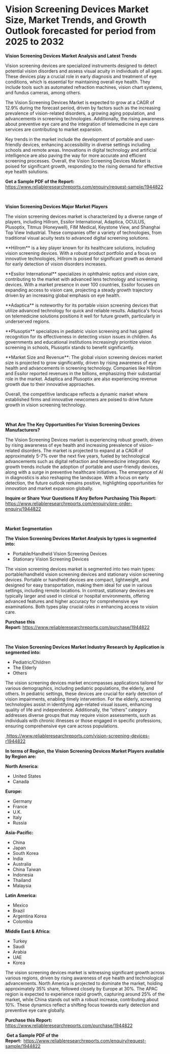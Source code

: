 <p><h1>Vision Screening Devices Market Size, Market Trends, and Growth Outlook forecasted for period from 2025 to 2032</h1></p><p><strong>Vision Screening Devices Market Analysis and Latest Trends</strong></p>
<p><p>Vision screening devices are specialized instruments designed to detect potential vision disorders and assess visual acuity in individuals of all ages. These devices play a crucial role in early diagnosis and treatment of eye conditions, which is essential for maintaining overall eye health. They include tools such as automated refraction machines, vision chart systems, and fundus cameras, among others.</p><p>The Vision Screening Devices Market is expected to grow at a CAGR of 12.9% during the forecast period, driven by factors such as the increasing prevalence of vision-related disorders, a growing aging population, and advancements in screening technologies. Additionally, the rising awareness about preventive eye care and the integration of telemedicine in eye care services are contributing to market expansion. </p><p>Key trends in the market include the development of portable and user-friendly devices, enhancing accessibility in diverse settings including schools and remote areas. Innovations in digital technology and artificial intelligence are also paving the way for more accurate and efficient screening processes. Overall, the Vision Screening Devices Market is poised for significant growth, responding to the rising demand for effective eye health solutions.</p></p>
<p><strong>Get a Sample PDF of the Report:&nbsp;</strong> <a href="https://www.reliableresearchreports.com/enquiry/request-sample/1944822?utm_campaign=1720&utm_medium=2&utm_source=Github&utm_content=ia&utm_term=13042025&utm_id=vision-screening-devices">https://www.reliableresearchreports.com/enquiry/request-sample/1944822</a></p>
<p>&nbsp;</p>
<p><strong>Vision Screening Devices Major Market Players</strong></p>
<p><p>The vision screening devices market is characterized by a diverse range of players, including Hillrom, Essilor International, Adaptica, OCULUS, Plusoptix, Titmus (Honeywell), FIM Medical, Keystone View, and Shanghai Top View Industrial. These companies offer a variety of technologies, from traditional visual acuity tests to advanced digital screening solutions.</p><p>**Hillrom** is a key player known for its healthcare solutions, including vision screening devices. With a robust product portfolio and a focus on innovative technologies, Hillrom is poised for significant growth as demand for early detection of vision disorders increases. </p><p>**Essilor International** specializes in ophthalmic optics and vision care, contributing to the market with advanced lens technology and screening devices. With a market presence in over 100 countries, Essilor focuses on expanding access to vision care, projecting a steady growth trajectory driven by an increasing global emphasis on eye health.</p><p>**Adaptica** is noteworthy for its portable vision screening devices that utilize advanced technology for quick and reliable results. Adaptica's focus on telemedicine solutions positions it well for future growth, particularly in underserved regions.</p><p>**Plusoptix** specializes in pediatric vision screening and has gained recognition for its effectiveness in detecting vision issues in children. As governments and educational institutions increasingly prioritize vision screening in schools, Plusoptix stands to benefit significantly.</p><p>**Market Size and Revenue**: The global vision screening devices market size is projected to grow significantly, driven by rising awareness of eye health and advancements in screening technology. Companies like Hillrom and Essilor reported revenues in the billions, emphasizing their substantial role in the market. Adaptica and Plusoptix are also experiencing revenue growth due to their innovative approaches.</p><p>Overall, the competitive landscape reflects a dynamic market where established firms and innovative newcomers are poised to drive future growth in vision screening technology.</p></p>
<p>&nbsp;</p>
<p><strong>What Are The Key Opportunities For Vision Screening Devices Manufacturers?</strong></p>
<p><p>The Vision Screening Devices market is experiencing robust growth, driven by rising awareness of eye health and increasing prevalence of vision-related disorders. The market is projected to expand at a CAGR of approximately 5-7% over the next five years, fueled by technological advancements such as digital refraction and telemedicine integration. Key growth trends include the adoption of portable and user-friendly devices, along with a surge in preventive healthcare initiatives. The emergence of AI in diagnostics is also reshaping the landscape. With a focus on early detection, the future outlook remains positive, highlighting opportunities for innovation and market expansion globally.</p></p>
<p><strong>Inquire or Share Your Questions If Any Before Purchasing This Report:</strong> <a href="https://www.reliableresearchreports.com/enquiry/pre-order-enquiry/1944822?utm_campaign=1720&utm_medium=2&utm_source=Github&utm_content=ia&utm_term=13042025&utm_id=vision-screening-devices">https://www.reliableresearchreports.com/enquiry/pre-order-enquiry/1944822</a></p>
<p>&nbsp;</p>
<p><strong>Market Segmentation</strong></p>
<p><strong>The Vision Screening Devices Market Analysis by types is segmented into:</strong></p>
<p><ul><li>Portable/Handheld Vision Screening Devices</li><li>Stationary Vision Screening Devices</li></ul></p>
<p><p>The vision screening devices market is segmented into two main types: portable/handheld vision screening devices and stationary vision screening devices. Portable or handheld devices are compact, lightweight, and designed for easy transportation, making them ideal for use in various settings, including remote locations. In contrast, stationary devices are typically larger and used in clinical or hospital environments, offering advanced features and higher accuracy for comprehensive eye examinations. Both types play crucial roles in enhancing access to vision care.</p></p>
<p><strong>Purchase this Report:&nbsp;</strong><a href="https://www.reliableresearchreports.com/purchase/1944822?utm_campaign=1720&utm_medium=2&utm_source=Github&utm_content=ia&utm_term=13042025&utm_id=vision-screening-devices">https://www.reliableresearchreports.com/purchase/1944822</a></p>
<p>&nbsp;</p>
<p><strong>The Vision Screening Devices Market Industry Research by Application is segmented into:</strong></p>
<p><ul><li>Pediatric/Children</li><li>The Elderly</li><li>Others</li></ul></p>
<p><p>The vision screening devices market encompasses applications tailored for various demographics, including pediatric populations, the elderly, and others. In pediatric settings, these devices are crucial for early detection of vision impairments, enabling timely intervention. For the elderly, screening technologies assist in identifying age-related visual issues, enhancing quality of life and independence. Additionally, the “others” category addresses diverse groups that may require vision assessments, such as individuals with chronic illnesses or those engaged in specific professions, ensuring comprehensive eye care across populations.</p></p>
<p><a href="https://www.reliableresearchreports.com/vision-screening-devices-r1944822?utm_campaign=1720&utm_medium=2&utm_source=Github&utm_content=ia&utm_term=13042025&utm_id=vision-screening-devices">&nbsp;https://www.reliableresearchreports.com/vision-screening-devices-r1944822</a></p>
<p><strong>In terms of Region, the Vision Screening Devices Market Players available by Region are:</strong></p>
<p>
    <p> <strong> North America: </strong>
        <ul>
            <li>United States</li>
            <li>Canada</li>
        </ul>
        </p> 
    <p> <strong> Europe: </strong>
        <ul>
            <li>Germany</li>
            <li>France</li>
            <li>U.K.</li>
            <li>Italy</li>
            <li>Russia</li>
        </ul>
        </p> 
    <p> <strong> Asia-Pacific: </strong>
        <ul>
            <li>China</li>
            <li>Japan</li>
            <li>South Korea</li>
            <li>India</li>
            <li>Australia</li>
            <li>China Taiwan</li>
            <li>Indonesia</li>
            <li>Thailand</li>
            <li>Malaysia</li>
        </ul>
        </p> 
    <p> <strong> Latin America: </strong>
        <ul>
            <li>Mexico</li>
            <li>Brazil</li>
            <li>Argentina Korea</li>
            <li>Colombia</li>
        </ul>
        </p> 
    <p> <strong> Middle East & Africa: </strong>
        <ul>
            <li>Turkey</li>
            <li>Saudi</li>
            <li>Arabia</li>
            <li>UAE</li>
            <li>Korea</li>
        </ul>
    </p>
    </p>
<p><p>The vision screening devices market is witnessing significant growth across various regions, driven by rising awareness of eye health and technological advancements. North America is projected to dominate the market, holding approximately 35% share, followed closely by Europe at 30%. The APAC region is expected to experience rapid growth, capturing around 25% of the market, while China stands out with a robust increase, contributing about 10%. These dynamics reflect a shifting focus towards early detection and preventive eye care globally.</p></p>
<p><strong>Purchase this Report: </strong><a href="https://www.reliableresearchreports.com/purchase/1944822?utm_campaign=1720&utm_medium=2&utm_source=Github&utm_content=ia&utm_term=13042025&utm_id=vision-screening-devices">https://www.reliableresearchreports.com/purchase/1944822</a></p>
<p>&nbsp;<strong>Get a Sample PDF of the Report:&nbsp;&nbsp;</strong><a href="https://www.reliableresearchreports.com/enquiry/request-sample/1944822?utm_campaign=1720&utm_medium=2&utm_source=Github&utm_content=ia&utm_term=13042025&utm_id=vision-screening-devices">https://www.reliableresearchreports.com/enquiry/request-sample/1944822</a></p>
<p><strong></strong></p>
<p><p></p><p></p><p></p></p>